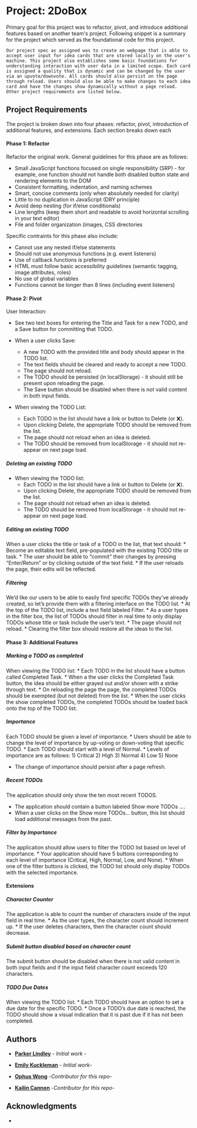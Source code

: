 # Project: 2DoBox

Primary goal for this project was to refactor, pivot, and introduce additional features based on another team's project. Following snippet is a summary for the project which served as the foundational code for this project.

```
Our project spec as assigned was to create an webpage that is able to accept user input for idea cards that are stored locally on the user's machine. This project also establishes some basic foundations for understanding interaction with user data in a limited scope. Each card is assigned a quality that is dynamic and can be changed by the user via an upvote/downvote. All cards should also persist on the page through reload. Users should also be able to make changes to each idea card and have the changes show dynamically without a page reload. Other project requirements are listed below.
```

## Project Requirements
The project is broken down into four phases: refactor, pivot, introduction of additional features, and extensions. Each section breaks down each 

#### Phase 1: Refactor
Refactor the original work. General guidelines for this phase are as follows:
  * Small JavaScript functions focused on single responsibility (SRP) - for example, one function should not handle both disabled button state and rendering elements to the DOM
  * Consistent formatting, indentation, and naming schemes
  * Smart, concise comments (only when absolutely needed for clarity)
  * Little to no duplication in JavaScript (DRY principle)
  * Avoid deep nesting (for if/else conditionals)
  * Line lengths (keep them short and readable to avoid horizontal scrolling in your text editor)
  * File and folder organization (images, CSS directories

Specific contraints for this phase also include:
  * Cannot use any nested if/else statements
  * Should not use anonymous functions (e.g. event listeners)
  * Use of callback functions is preferred
  * HTML must follow basic accessibility guidelines (semantic tagging, image attributes, roles)
  * No use of global variables
  * Functions cannot be longer than 8 lines (including event listeners)

#### Phase 2: Pivot
User Interaction:
  * See two text boxes for entering the Title and Task for a new TODO, and a Save button for committing that TODO.

  * When a user clicks Save:
    * A new TODO with the provided title and body should appear in the TODO list.
    * The text fields should be cleared and ready to accept a new TODO.
    * The page should not reload.
    * The TODO should be persisted (in localStorage) - it should still be present upon reloading the page.
    * The Save button should be disabled when there is not valid content in both input fields.
  
  * When viewing the TODO List:
    * Each TODO in the list should have a link or button to Delete (or 𝗫).
    * Upon clicking Delete, the appropriate TODO should be removed from the list.
    * The page should not reload when an idea is deleted.
    * The TODO should be removed from localStorage - it should not re-appear on next page load.

  ##### Deleting an existing TODO
  * When viewing the TODO list:
    * Each TODO in the list should have a link or button to Delete (or 𝗫).
    * Upon clicking Delete, the appropriate TODO should be removed from the list.
    * The page should not reload when an idea is deleted.
    * The TODO should be removed from localStorage - it should not re-appear on next page load.

  ##### Editing an existing TODO
  When a user clicks the title or task of a TODO in the list, that text should:
    * Become an editable text field, pre-populated with the existing TODO title or task.
    * The user should be able to “commit” their changes by pressing “Enter/Return” or by clicking outside of the text field.
    * If the user reloads the page, their edits will be reflected.
  ##### Filtering
  We’d like our users to be able to easily find specific TODOs they’ve already created, so let’s provide them with a filtering interface on the TODO list.
    * At the top of the TODO list, include a text field labeled Filter.
    * As a user types in the filter box, the list of TODOs should filter in real time to only display TODOs whose title or task include the user’s text.
    * The page should not reload.
    * Clearing the filter box should restore all the ideas to the list.

#### Phase 3: Additional Features
  ##### Marking a TODO as completed
   When viewing the TODO list:
     * Each TODO in the list should have a button called Completed Task.
     * When a the user clicks the Completed Task button, the idea should be either grayed out and/or shown with a strike through text.
     * On reloading the page the page, the completed TODOs should be exempted (but not deleted) from the list.
     * When the user clicks the show completed TODOs, the completed TODOs should be loaded back onto the top of the TODO list.

  ##### Importance
   Each TODO should be given a level of importance.
    * Users should be able to change the level of importance by up-voting or down-voting that specific TODO.
    * Each TODO should start with a level of Normal.
    * Levels of importance are as follows:
        1) Critical
        2) High
        3) Normal
        4) Low
        5) None

   * The change of importance should persist after a page refresh.

  ##### Recent TODOs
  The application should only show the ten most recent TODOS.
   * The application should contain a button labeled Show more TODOs ....
   * When a user clicks on the Show more TODOs... button, this list should load additional messages from the past.
  
  ##### Filter by Importance
  The application should allow users to filter the TODO list based on level of importance.
    * Your application should have 5 buttons corresponding to each level of importance (Critical, High, Normal, Low, and None).
    * When one of the filter buttons is clicked, the TODO list should only display TODOs with the selected importance.

#### Extensions
  ##### Character Counter
   The application is able to count the number of characters inside of the input field in real time.
    * As the user types, the character count should increment up.
    * If the user deletes characters, then the character count should decrease.

  ##### Submit button disabled based on character count
   The submit button should be disabled when there is not valid content in both input fields and if the input field character count exceeds 120 characters.

  ##### TODO Due Dates
   When viewing the TODO list:
    * Each TODO should have an option to set a due date for the specific TODO.
    * Once a TODO’s due date is reached, the TODO should show a visual indication that it is past due if it has not been completed.

## Authors

* [**Parker Lindley**](https://github.com/etcetera8) - *Initial work* -
* [**Emily Kuckleman**](https://github.com/ekuckelman)  - *Initial work*-

* [**Ophus Wong**](https://github.com/ophdub) -*Contributor for this repo*-
* [**Kailin Cannon**](https://github.com/Kc2693) -*Contributor for this repo*-

## Acknowledgments

* 
